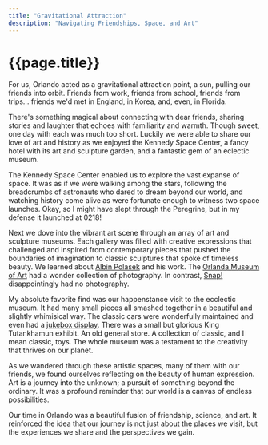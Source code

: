 ```yaml
---
title: "Gravitational Attraction"
description: "Navigating Friendships, Space, and Art"
---
```


# {{page.title}}

For us, Orlando acted as a gravitational attraction point, a sun, pulling our friends into orbit. Friends from work, friends from school, friends from trips... friends we'd met in England, in Korea, and, even, in Florida. 
 
There's something magical about connecting with dear friends, sharing stories and laughter that echoes with familiarity and warmth. Though sweet, one day with each was much too short. Luckily we were able to share our love of art and history as we enjoyed the Kennedy Space Center, a fancy hotel with its art and sculpture garden, and a fantastic gem of an eclectic museum.

The Kennedy Space Center enabled us to explore the vast expanse of space. It was as if we were walking among the stars, following the breadcrumbs of astronauts who dared to dream beyond our world, and watching history come alive as were fortunate enough to witness two space launches. Okay, so I might have slept through the Peregrine, but in my defense it launched at 0218!

Next we dove into the vibrant art scene through an array of art and sculpture museums. Each gallery was filled with creative expressions that challenged and inspired from contemporary pieces that pushed the boundaries of imagination to classic sculptures that spoke of timeless beauty. We learned about [Albin Polasek](https://polasek.org) and his work. The [Orlanda Museum of Art](https://omart.org) had a wonder collection of photography. In contrast, [Snap!](https://www.snaporlando.com) disappointingly had no photography. 

My absolute favorite find was our happenstance visit to the ecclectic museum. It had many small pieces all smashed together in a beautiful and slightly whimisical way. The classic cars were wonderfully maintained and even had a [jukebox display](https://m.youtube.com/watch?v=sPwhQjx483s). There was a small but glorious King Tutankhamun exhibit. An old general store. A collection of classic, and I mean classic, toys. The whole museum was a testament to the creativity that thrives on our planet.

As we wandered through these artistic spaces, many of them with our friends, we found ourselves reflecting on the beauty of human expression. Art is a journey into the unknown; a pursuit of something beyond the ordinary. It was a profound reminder that our world is a canvas of endless possibilities. 

Our time in Orlando was a beautiful fusion of friendship, science, and art. It reinforced the idea that our journey is not just about the places we visit, but the experiences we share and the perspectives we gain.

<!--- 

The scientific term for pulling things towards a point in space is "gravitational attraction" or simply "gravity." This fundamental force of nature is what causes objects with mass to be attracted to each other. In the context of space, it's the force that keeps planets in orbit around stars, moons in orbit around planets, and governs the motion of galaxies and other celestial bodies.


Dear fellow travelers on this cosmic journey, our latest orbit brought us to the vibrant and diverse landscape of Orlando, Florida. Here, we found a delightful blend of friendship, space exploration, and artistic wonder, each moment painting a vivid stroke on our road trip canvas.

Our time in Orlando began with a heartwarming reunion with friends. There's something magical about connecting with dear ones under the Floridian sun, sharing stories and laughter that echo with familiarity and warmth. These moments were a reminder of the precious bonds that keep us grounded, even as we explore the vastness of our universe.

Next, we set course for the Kennedy Space Center, a place where the wonders of space exploration come to life. Standing beneath the immense rockets, we were awestruck by humanity's leap into the cosmos. Each exhibit was a portal into the vast expanse of space, igniting a sense of awe and curiosity. It was as if we were walking among the stars, following the trails of astronauts who dared to dream beyond our world.

But Orlando's allure didn't end with the stars. We dove into the city's vibrant art scene, exploring an array of art and sculpture museums. Each gallery was a universe in itself, filled with creative expressions that challenged and inspired. From contemporary pieces that pushed the boundaries of imagination to classic sculptures that spoke of timeless beauty, Orlando's art world was a testament to the creativity that thrives on our planet.

As we wandered through these artistic spaces, we found ourselves reflecting on the beauty of human expression. Art, like space travel, is a journey into the unknown, a pursuit of something beyond the ordinary. It was a profound reminder that our world, much like the universe, is a canvas of endless possibilities.

Our time in Orlando was a beautiful fusion of friendship, science, and art. It reinforced the idea that our journey is not just about the places we visit, but the experiences we share and the new perspectives we gain.

As we bid farewell to Orlando, we carry with us memories etched in the heart and a renewed sense of wonder. We're excited to see what other marvels await us on this incredible road trip. So, stay tuned as we continue to navigate through this magnificent tapestry of adventures!

Until our next update, may your path be filled with friendship, discovery, and beauty.

--->
